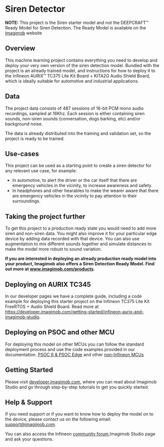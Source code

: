 # Siren Detector 

**NOTE:** This project is the Siren starter model and not the DEEPCRAFT™ Ready Model for Siren Detection. The Ready Model is available on the [Imagimob](https://www.imagimob.com/) website

## Overview 

This machine learning project contains everything you need to develop and deploy your very own version of the siren detection model.
Bundled with the project is an already trained model, and instructions for how to deploy it to the Infineon AURIX™ TC375 Lite Kit Board + 
KITA2G Audio Shield Board, which is ideally suitable for automotive and industrial applications. 

## Data

The project data consists of 487 sessions of 16-bit PCM mono audio recordings, sampled at 16Khz.
Each session is either containing siren sounds, non-siren sounds (conversation, dogs barking, etc) and/or background noise.

The data is already distributed into the training and validation set, so the project is ready to be trained.

## Use-cases

This project can be used as a starting point to create a siren detector for any relevant use case, for example:
- In automotive, to alert the driver or the car itself that there are emergency vehicles in the vicinity, to increase awareness and safety.
- In headphones and other hearables to make the wearer aware that there are emergency vehicles in the vicinity to pay attention to their surroundings.

## Taking the project further

To get this project to a production ready state you would need to add more siren and non-siren data. You might also improve it for your particular edge device
by adding data recorded with that device. You can also use augmentation to mix different sounds together and simulate distances to make the model more robust to sound variation.

**If you are interested in deploying an already production ready model into your product, Imagimob also offers a Siren Detection Ready Model. Find out more at www.imagimob.com/products.**

## Deploying on AURIX TC345

In our developer pages we have a complete guide, including a code example for deploying this starter project on the Infineon TC375 Lite Kit FreeRTOS + Audio Shield Board.
Read more at https://developer.imagimob.com/getting-started/infineon-aurix-and-imagimob-studio.

## Deploying on PSOC and other MCU
For deploying this model on other MCUs you can follow the standard deployment process and use the code examples provided in our documentation. [PSOC 6 & PSOC Edge](https://developer.imagimob.com/deployment/deploy-models-supported-boards/deploy-siren-detection-model-PSoC-boards) and other [non-Infineon MCUs](https://developer.imagimob.com/deployment/deploy-models-other-boards)

## Getting Started

Please visit [developer.imagimob.com](https://developer.imagimob.com), where you can read about Imagimob Studio and go through step-by-step tutorials to get you quickly started. 

## Help & Support

If you need support or if you want to know how to deploy the model on to the device, please contact us on the following email: [support@imagimob.com](mailto:support@imagimob.com).

You can also access the Infineon [community forum ](https://community.infineon.com/t5/Imagimob/bd-p/Imagimob/page/1) Imagimob Studio page and ask your questions.
